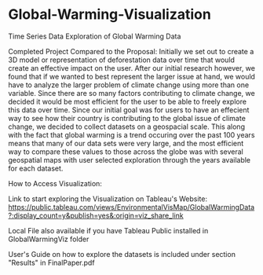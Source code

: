# Global-Warming-Visualization
Time Series Data Exploration of Global Warming Data

Completed Project Compared to the Proposal:
  Initially we set out to create a 3D model or representation of deforestation data over time that would create an effective impact on the user. After our initial research however, we found that if we wanted to best represent the larger issue at hand, we would have to analyze the larger problem of climate change using more than one variable. Since there are so many factors contributing to climate change, we decided it would be most efficient for the user to be able to freely explore this data over time. 
    Since our initial goal was for users to have an effecient way to see how their country is contributing to the global issue of climate change, we decided to collect datasets on a geospacial scale. This along with the fact that global warming is a trend occuring over the past 100 years means that many of our data sets were very large, and the most efficient way to compare these values to those across the globe was with several geospatial maps with user selected exploration through the years available for each dataset. 
    
How to Access Visualization:

Link to start exploring the Visualization on Tableau's Website:
https://public.tableau.com/views/EnvironmentalVisMap/GlobalWarmingData?:display_count=y&publish=yes&:origin=viz_share_link

Local File also available if you have Tableau Public installed in GlobalWarmingViz folder

User's Guide on how to explore the datasets is included under section "Results" in FinalPaper.pdf
